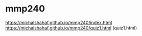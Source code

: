# mmp240
https://michalshahaf.github.io/mmp240/index.html
 https://michalshahaf.github.io/mmp240/quiz1.html (quiz1.html)
